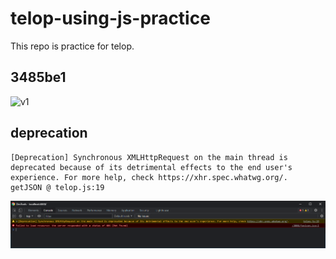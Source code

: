 # telop-using-js-practice
This repo is practice for telop.

## 3485be1
![v1](https://user-images.githubusercontent.com/86867075/128468944-7802f65c-138f-4465-86fa-27b6b35661cc.gif)

## deprecation

```
[Deprecation] Synchronous XMLHttpRequest on the main thread is deprecated because of its detrimental effects to the end user's experience. For more help, check https://xhr.spec.whatwg.org/.
getJSON @ telop.js:19
```

![deprecation](images/deprecation.png)

